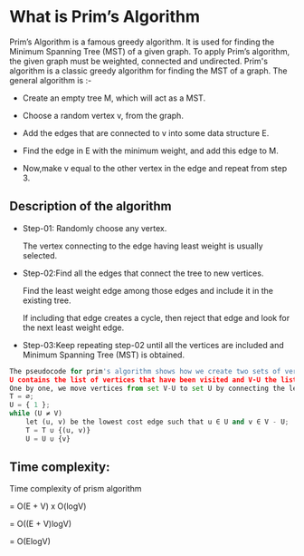 # What is Prim’s Algorithm

Prim’s Algorithm is a famous greedy algorithm.
It is used for finding the Minimum Spanning Tree (MST) of a given graph.
To apply Prim’s algorithm, the given graph must be weighted, connected and undirected.
Prim's algorithm is a classic greedy algorithm for finding the MST of a graph.
The general algorithm is :-

- Create an empty tree M, which will act as a MST.

- Choose a random vertex v, from the graph.

- Add the edges that are connected to v into some data structure E.

- Find the edge in E with the minimum weight, and add this edge to M.

- Now,make v equal to the other vertex in the edge and repeat from step 3.

## Description of the algorithm

- Step-01: Randomly choose any vertex.

  The vertex connecting to the edge having least weight is usually selected.

- Step-02:Find all the edges that connect the tree to new vertices.

  Find the least weight edge among those edges and include it in the existing tree.

  If including that edge creates a cycle, then reject that edge and look for the next least weight edge.

- Step-03:Keep repeating step-02 until all the vertices are included and Minimum Spanning Tree (MST) is obtained.

```python
The pseudocode for prim's algorithm shows how we create two sets of vertices U and V-U.
U contains the list of vertices that have been visited and V-U the list of vertices that haven't.
One by one, we move vertices from set V-U to set U by connecting the least weight edge.
T = ∅;
U = { 1 };
while (U ≠ V)
    let (u, v) be the lowest cost edge such that u ∈ U and v ∈ V - U;
    T = T ∪ {(u, v)}
    U = U ∪ {v}

```

## Time complexity:

Time complexity of prism algorithm

= O(E + V) x O(logV)

= O((E + V)logV)

= O(ElogV)
